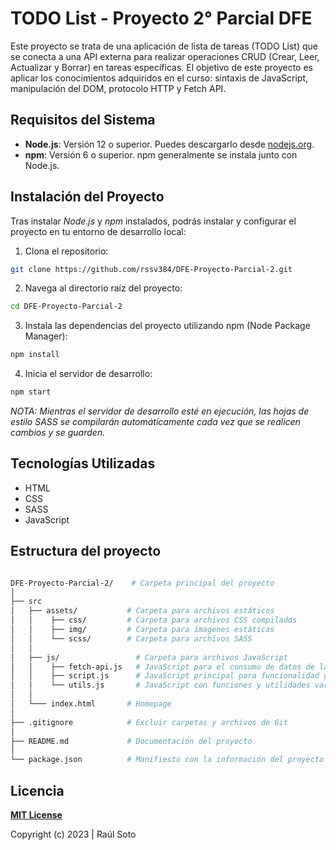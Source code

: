 # TODO List - Proyecto 2° Parcial DFE

Este proyecto se trata de una aplicación de lista de tareas (TODO List) que se conecta a una API externa para realizar operaciones CRUD (Crear, Leer, Actualizar y Borrar) en tareas específicas. El objetivo de este proyecto es aplicar los conocimientos adquiridos en el curso: sintaxis de JavaScript, manipulación del DOM, protocolo HTTP y Fetch API.

## Requisitos del Sistema

- **Node.js**: Versión 12 o superior. Puedes descargarlo desde [nodejs.org](https://nodejs.org/).
- **npm**: Versión 6 o superior. npm generalmente se instala junto con Node.js.

## Instalación del Proyecto

Tras instalar _Node.js_ y _npm_ instalados, podrás instalar y configurar el proyecto en tu entorno de desarrollo local:

1. Clona el repositorio:

```bash
git clone https://github.com/rssv384/DFE-Proyecto-Parcial-2.git
```

2. Navega al directorio raíz del proyecto:

```bash
cd DFE-Proyecto-Parcial-2
```

3. Instala las dependencias del proyecto utilizando npm (Node Package Manager):

```bash
npm install
```

4. Inicia el servidor de desarrollo:

```bash
npm start
```

_NOTA: Mientras el servidor de desarrollo esté en ejecución, las hojas de estilo SASS se compilarán automáticamente cada vez que se realicen cambios y se guarden._

## Tecnologías Utilizadas

- HTML
- CSS
- SASS
- JavaScript

## Estructura del proyecto

```bash

DFE-Proyecto-Parcial-2/    # Carpeta principal del proyecto
│
├── src
│   ├── assets/           # Carpeta para archivos estáticos
│   │    ├── css/         # Carpeta para archivos CSS compilados
│   │    ├── img/         # Carpeta para imagenes estáticas
│   │    └── scss/        # Carpeta para archivos SASS
│   │
│   ├── js/                 # Carpeta para archivos JavaScript
│   │    ├── fetch-api.js   # JavaScript para el consumo de datos de la API
│   │    ├── script.js      # JavaScript principal para funcionalidad general
│   │    └── utils.js       # JavaScript con funciones y utilidades varias (filtros y formato)
│   │
│   └─── index.html       # Homepage
│
├── .gitignore            # Excluir carpetas y archivos de Git
│
├── README.md             # Documentación del proyecto
│
└── package.json          # Manifiesto con la información del proyecto

```

## Licencia

**[MIT License](https://opensource.org/license/mit/)**

Copyright (c) 2023 | Raúl Soto
